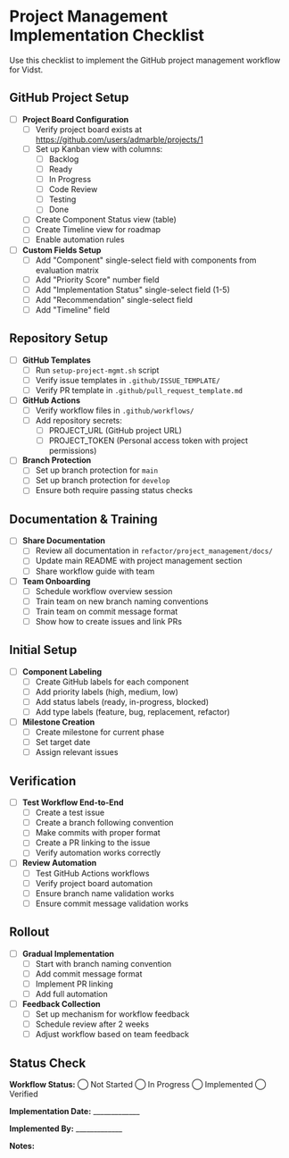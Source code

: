 # Project Management Implementation Checklist

Use this checklist to implement the GitHub project management workflow for Vidst.

## GitHub Project Setup

- [ ] **Project Board Configuration**
  - [ ] Verify project board exists at https://github.com/users/admarble/projects/1
  - [ ] Set up Kanban view with columns:
    - [ ] Backlog
    - [ ] Ready
    - [ ] In Progress
    - [ ] Code Review
    - [ ] Testing
    - [ ] Done
  - [ ] Create Component Status view (table)
  - [ ] Create Timeline view for roadmap
  - [ ] Enable automation rules

- [ ] **Custom Fields Setup**
  - [ ] Add "Component" single-select field with components from evaluation matrix
  - [ ] Add "Priority Score" number field
  - [ ] Add "Implementation Status" single-select field (1-5)
  - [ ] Add "Recommendation" single-select field
  - [ ] Add "Timeline" field

## Repository Setup

- [ ] **GitHub Templates**
  - [ ] Run `setup-project-mgmt.sh` script
  - [ ] Verify issue templates in `.github/ISSUE_TEMPLATE/`
  - [ ] Verify PR template in `.github/pull_request_template.md`

- [ ] **GitHub Actions**
  - [ ] Verify workflow files in `.github/workflows/`
  - [ ] Add repository secrets:
    - [ ] PROJECT_URL (GitHub project URL)
    - [ ] PROJECT_TOKEN (Personal access token with project permissions)

- [ ] **Branch Protection**
  - [ ] Set up branch protection for `main`
  - [ ] Set up branch protection for `develop`
  - [ ] Ensure both require passing status checks

## Documentation & Training

- [ ] **Share Documentation**
  - [ ] Review all documentation in `refactor/project_management/docs/`
  - [ ] Update main README with project management section
  - [ ] Share workflow guide with team

- [ ] **Team Onboarding**
  - [ ] Schedule workflow overview session
  - [ ] Train team on new branch naming conventions
  - [ ] Train team on commit message format
  - [ ] Show how to create issues and link PRs

## Initial Setup

- [ ] **Component Labeling**
  - [ ] Create GitHub labels for each component
  - [ ] Add priority labels (high, medium, low)
  - [ ] Add status labels (ready, in-progress, blocked)
  - [ ] Add type labels (feature, bug, replacement, refactor)

- [ ] **Milestone Creation**
  - [ ] Create milestone for current phase
  - [ ] Set target date
  - [ ] Assign relevant issues

## Verification

- [ ] **Test Workflow End-to-End**
  - [ ] Create a test issue
  - [ ] Create a branch following convention
  - [ ] Make commits with proper format
  - [ ] Create a PR linking to the issue
  - [ ] Verify automation works correctly

- [ ] **Review Automation**
  - [ ] Test GitHub Actions workflows
  - [ ] Verify project board automation
  - [ ] Ensure branch name validation works
  - [ ] Ensure commit message validation works

## Rollout

- [ ] **Gradual Implementation**
  - [ ] Start with branch naming convention
  - [ ] Add commit message format
  - [ ] Implement PR linking
  - [ ] Add full automation

- [ ] **Feedback Collection**
  - [ ] Set up mechanism for workflow feedback
  - [ ] Schedule review after 2 weeks
  - [ ] Adjust workflow based on team feedback

## Status Check

**Workflow Status:** ◯ Not Started ◯ In Progress ◯ Implemented ◯ Verified

**Implementation Date:** _____________

**Implemented By:** _____________

**Notes:**

